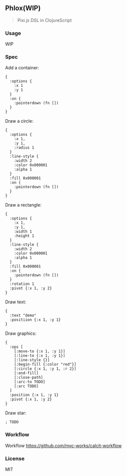 
Phlox(WIP)
----

> Pixi.js DSL in ClojureScript

### Usage

WIP

### Spec

Add a container:

```edn
{
  :options {
    :x 1
    :y 1
  }
  :on {
    :pointerdown (fn [])
  }
}
```

Draw a circle:

```edn
{
  :options {
    :x 1,
    :y 1,
    :radius 1
  }
  :line-style {
    :width 2
    :color 0x000001
    :alpha 1
  }
  :fill 0x000001
  :on {
    :pointerdown (fn [])
  }
}
```

Draw a rectangle:

```edn
{
  :options {
    :x 1,
    :y 1,
    :width 1
    :height 1
  }
  :line-style {
    :width 2
    :color 0x000001
    :alpha 1
  }
  :fill 0x000001
  :on {
    :pointerdown (fn [])
  }
  :rotation 1
  :pivot {:x 1, :y 2}
}
```

Draw text:

```edn
{
  :text "demo"
  :positiion {:x 1, :y 1}
}
```

Draw graphics:

```edn
{
  :ops [
    [:move-to {:x 1, :y 1}]
    [:line-to {:x 1, :y 1}]
    [:line-style {}]
    [:begin-fill {:color "red"}]
    [:circle {:x 1, :y 1, :r 2}]
    [:end-fill]
    [:close-path]
    [:arc-to TODO]
    [:arc TODO]
  ]
  :position {:x 1, :y 1}
  :pivot {:x 1, :y 2}
}
```

Draw star:

```edn
; TODO
```

### Workflow

Workflow https://github.com/mvc-works/calcit-workflow

### License

MIT
